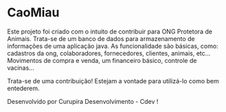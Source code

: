 # CaoMiau

Este projeto foi criado com o intuito de contribuir para ONG Protetora de Animais.
Trata-se de um banco de dados para armazenamento de informações de uma aplicação java.
As funcionalidade são básicas, como: cadastros da ong, colaboradores, fornecedores, clientes, animais, etc... Movimentos de compra e venda, um financeiro básico, controle de vacinas...

Trata-se de uma contribuição!
Estejam a vontade para utilizá-lo como bem entederem.

Desenvolvido por Curupira Desenvolvimento - Cdev ! 
